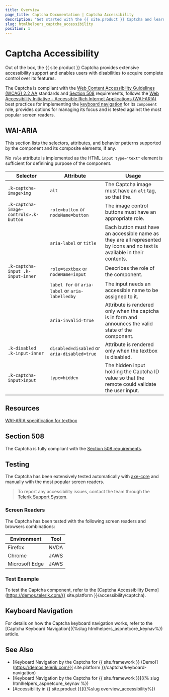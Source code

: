 ```yaml
---
title: Overview
page_title: Captcha Documentation | Captcha Accessibility
description: "Get started with the {{ site.product }} Captcha and learn about its accessibility support for WAI-ARIA, Section 508, and WCAG 2.2."
slug: htmlhelpers_captcha_accessibility
position: 1
---
```


# Captcha Accessibility

Out of the box, the {{ site.product }} Captcha provides extensive accessibility support and enables users with disabilities to acquire complete control over its features.

The Captcha is compliant with the [Web Content Accessibility Guidelines (WCAG) 2.2 AA](https://www.w3.org/TR/WCAG22/) standards and [Section 508](https://www.section508.gov/) requirements, follows the [Web Accessibility Initiative - Accessible Rich Internet Applications (WAI-ARIA)](https://www.w3.org/WAI/ARIA/apg/) best practices for implementing the [keyboard navigation](#keyboard-navigation) for its `component` role, provides options for managing its focus and is tested against the most popular screen readers.

## WAI-ARIA

This section lists the selectors, attributes, and behavior patterns supported by the component and its composite elements, if any.

No `role` attribute is implemented as the HTML `input type="text"` element is sufficient for definining purpose of the component.

| Selector | Attribute | Usage |
| -------- | --------- | ----- |
| `.k-captcha-image>img` | `alt` | The Captcha image must have an `alt` tag, so that the. |
| `.k-captcha-image-controls>.k-button` | `role=button` or `nodeName=button` | The image control buttons must have an appropriate role. |
|  | `aria-label` or `title` | Each button must have an accessible name as they are all represented by icons and no text is available in their contents. |
| `.k-captcha-input .k-input-inner` | `role=textbox` or `nodeName=input` | Describes the role of the component. |
|  | `label for` or `aria-label` or `aria-labelledby` | The input needs an accessible name to be assigned to it. |
|  | `aria-invalid=true` | Attribute is rendered only when the captcha is in form and announces the valid state of the component. |
| `.k-disabled .k-input-inner` | `disabled=disabled` or `aria-disabled=true` | Attribute is rendered only when the textbox is disabled. |
| `.k-captcha-input>input` | `type=hidden` | The hidden input holding the Captcha ID value so that the remote could validate the user input. |

## Resources

[WAI-ARIA specification for textbox](https://www.w3.org/TR/wai-aria-1.2/#textbox)

## Section 508

The Captcha is fully compliant with the [Section 508 requirements](https://www.section508.gov/).

## Testing

The Captcha has been extensively tested automatically with [axe-core](https://github.com/dequelabs/axe-core) and manually with the most popular screen readers.

> To report any accessibility issues, contact the team through the [Telerik Support System](https://www.telerik.com/account/support-center).

### Screen Readers

The Captcha has been tested with the following screen readers and browsers combinations:

| Environment | Tool |
| ----------- | ---- |
| Firefox | NVDA |
| Chrome | JAWS |
| Microsoft Edge | JAWS |

### Test Example

To test the Captcha component, refer to the [Captcha Accessibility Demo](https://demos.telerik.com/{{ site.platform }}/accessibility/captcha).

## Keyboard Navigation

For details on how the Captcha keyboard navigation works, refer to the [Captcha Keyboard Navigation]({%slug htmlhelpers_aspnetcore_keynav%}) article.

## See Also

* [Keyboard Navigation by the Captcha for {{ site.framework }} (Demo)](https://demos.telerik.com/{{ site.platform }}/captcha/keyboard-navigation)
* [Keyboard Navigation by the Captcha for {{ site.framework }}]({% slug htmlhelpers_aspnetcore_keynav %})
* [Accessibility in {{ site.product }}]({%slug overview_accessibility%})